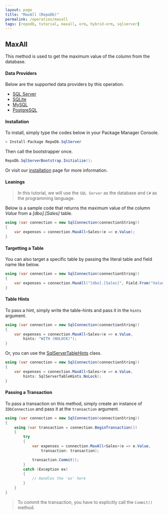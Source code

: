 ```yaml
---
layout: page
title: "MaxAll (RepoDb)"
permalink: /operation/maxall
tags: [repodb, tutorial, maxall, orm, hybrid-orm, sqlserver]
---
```


## MaxAll

This method is used to get the maximum value of the column from the database.

#### Data Providers

Below are the supported data providers by this operation.

- [SQL Server](https://www.nuget.org/packages/RepoDb.SqlServer)
- [SQLite](https://www.nuget.org/packages/RepoDb.SqLite)
- [MySQL](https://www.nuget.org/packages/RepoDb.MySql)
- [PostgreSQL](https://www.nuget.org/packages/RepoDb.PostgreSql)

#### Installation

To install, simply type the codes below in your Package Manager Console.

```csharp
> Install-Package RepoDb.SqlServer
```

Then call the bootstrapper once.

```csharp
RepoDb.SqlServerBootstrap.Initialize();
```

Or visit our [installation](/tutorials/installation) page for more information.

#### Leanings

> In this tutorial, we will use the `SQL Server` as the database and `C#` as the programming language.

Below is a sample code that returns the maximum value of the column *Value* from a *[dbo].[Sales]* table.

```csharp
using (var connection = new SqlConnection(connectionString))
{
	var expenses = connection.MaxAll<Sales>(e => e.Value);
}
```

#### Targetting a Table

You can also target a specific table by passing the literal table and field name like below.

```csharp
using (var connection = new SqlConnection(connectionString))
{
	var expenses = connection.MaxAll("[dbo].[Sales]", Field.From("Value"));
}
```

#### Table Hints

To pass a hint, simply write the table-hints and pass it in the `hints` argument.

```csharp
using (var connection = new SqlConnection(connectionString))
{
	var expenses = connection.MaxAll<Sales>(e => e.Value,
		hints: "WITH (NOLOCK)");
}
```

Or, you can use the [SqlServerTableHints](/class/SqlServerTableHints) class.

```csharp
using (var connection = new SqlConnection(connectionString))
{
	var expenses = connection.MaxAll<Sales>(e => e.Value,
		hints: SqlServerTableHints.NoLock);
}
```

#### Passing a Transaction

To pass a transaction on this method, simply create an instance of `IDbConnection` and pass it at the `transaction` argument.

```csharp
using (var connection = new SqlConnection(connectionString))
{
	using (var transaction = connection.BeginTransaction())
	{
		try
		{
			var expenses = connection.MaxAll<Sales>(e => e.Value,
				transaction: transaction);

			transaction.Commit();
		}
		catch (Exception ex)
		{
			// Handles the 'ex' here
		}
	}
}
```

> To commit the transaction, you have to explicitly call the `Commit()` method.


